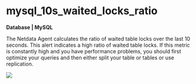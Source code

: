 # mysql_10s_waited_locks_ratio

**Database | MySQL**

The Netdata Agent calculates the ratio of waited table locks over the last 10 seconds. This alert indicates a high ratio
of waited table locks. If this metric is constantly high and you have performance problems, you should first optimize
your queries and then either split your table or tables or use replication.

![](https://drive.google.com/uc?export=view&id=1elXR92OQn3sWVGXUCjpGi-NwcLNYE24g)

